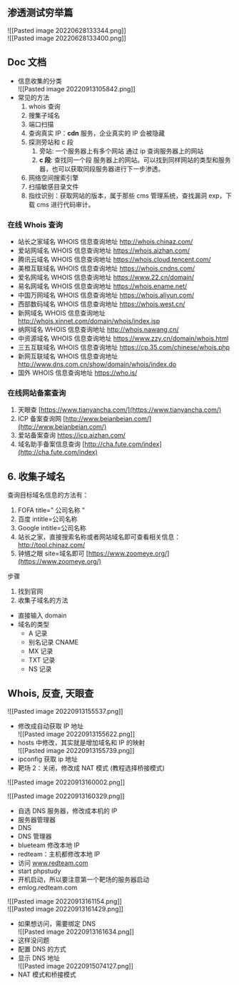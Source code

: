 ## 渗透测试穷举篇

![[Pasted image 20220628133344.png]]  
![[Pasted image 20220628133400.png]]

## Doc 文档

- 信息收集的分类  
![[Pasted image 20220913105842.png]]
- 常见的方法
	1. whois 查询
	2. 搜集子域名
	3. 端口扫描
	4. 查询真实 IP：**cdn** 服务，企业真实的 IP 会被隐藏
	5. 探测旁站和 c 段
		1. 旁站: 一个服务器上有多个网站 通过 ip 查询服务器上的网站
		2. **c 段**: 查找同一个段 服务器上的网站。可以找到同样网站的类型和服务器，也可以获取同段服务器进行下一步渗透。
	6. 网络空间搜索引擎
	7. 扫描敏感目录文件
	8. 指纹识别：获取网站的版本，属于那些 cms 管理系统，查找漏洞 exp，下载 cms 进行代码审计。

### 在线 Whois 查询

- 站长之家域名 WHOIS 信息查询地址 http://whois.chinaz.com/
- 爱站网域名 WHOIS 信息查询地址 https://whois.aizhan.com/
- 腾讯云域名 WHOIS 信息查询地址 https://whois.cloud.tencent.com/
- 美橙互联域名 WHOIS 信息查询地址 https://whois.cndns.com/
- 爱名网域名 WHOIS 信息查询地址 https://www.22.cn/domain/
- 易名网域名 WHOIS 信息查询地址 https://whois.ename.net/
- 中国万网域名 WHOIS 信息查询地址 https://whois.aliyun.com/
- 西部数码域名 WHOIS 信息查询地址 https://whois.west.cn/
- 新网域名 WHOIS 信息查询地址 http://whois.xinnet.com/domain/whois/index.jsp
- 纳网域名 WHOIS 信息查询地址 http://whois.nawang.cn/
- 中资源域名 WHOIS 信息查询地址 https://www.zzy.cn/domain/whois.html
- 三五互联域名 WHOIS 信息查询地址 https://cp.35.com/chinese/whois.php
- 新网互联域名 WHOIS 信息查询地址 http://www.dns.com.cn/show/domain/whois/index.do
- 国外 WHOIS 信息查询地址 https://who.is/

### 在线网站备案查询

1. 天眼查 [https://www.tianyancha.com/](https://www.tianyancha.com/)
2. ICP 备案查询网 [http://www.beianbeian.com/](http://www.beianbeian.com/)
3. 爱站备案查询 https://icp.aizhan.com/
4. 域名助手备案信息查询 [http://cha.fute.com/index](http://cha.fute.com/index)

## 6. 收集子域名

查询目标域名信息的方法有：

1. FOFA title=" 公司名称 "
2. 百度 intitle=公司名称
3. Google intitle=公司名称
4. 站长之家，直接搜索名称或者网站域名即可查看相关信息：http://tool.chinaz.com/
5. 钟馗之眼 site=域名即可 [https://www.zoomeye.org/](https://www.zoomeye.org/)

步骤

1. 找到官网
2. 收集子域名的方法

- 直接输入 domain
- 域名的类型
	- A 记录
	- 别名记录 CNAME
	- MX 记录
	- TXT 记录
	- NS 记录

## Whois, 反查, 天眼查

![[Pasted image 20220913155537.png]]

- 修改成自动获取 IP 地址  
![[Pasted image 20220913155622.png]]
- hosts 中修改，其实就是增加域名和 IP 的映射  
![[Pasted image 20220913155739.png]]
- ipconfig 获取 ip 地址
- 靶场 2：关闭，修改成 NAT 模式 (教程选择桥接模式)

![[Pasted image 20220913160002.png]]

![[Pasted image 20220913160329.png]]

- 自选 DNS 服务器，修改成本机的 IP
- 服务器管理器
- DNS
- DNS 管理器
- blueteam 修改本地 IP
- redteam：主机都修改本地 IP
- 访问 www.redteam.com
- start phpstudy
- 开机启动，所以要注意第一个靶场的服务器启动
- emlog.redteam.com

![[Pasted image 20220913161154.png]]  
![[Pasted image 20220913161429.png]]

- 如果想访问，需要绑定 DNS  
![[Pasted image 20220913161634.png]]
- 这样没问题
- 配置 DNS 的方式
- 显示 DNS 地址  
![[Pasted image 20220915074127.png]]
- NAT 模式和桥接模式
